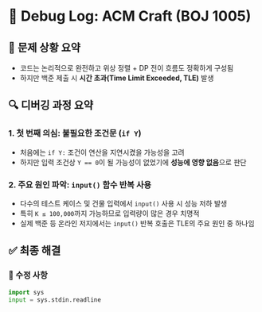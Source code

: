 # 🐞 Debug Log: ACM Craft (BOJ 1005)

## 🧩 문제 상황 요약

- 코드는 논리적으로 완전하고 위상 정렬 + DP 전이 흐름도 정확하게 구성됨
- 하지만 백준 제출 시 **시간 초과(Time Limit Exceeded, TLE)** 발생

## 🔍 디버깅 과정 요약

### 1. 첫 번째 의심: 불필요한 조건문 (`if Y`)

- 처음에는 `if Y:` 조건이 연산을 지연시켰을 가능성을 고려
- 하지만 입력 조건상 `Y == 0`이 될 가능성이 없었기에 **성능에 영향 없음**으로 판단

### 2. 주요 원인 파악: `input()` 함수 반복 사용

- 다수의 테스트 케이스 및 건물 입력에서 `input()` 사용 시 성능 저하 발생
- 특히 `K ≤ 100,000`까지 가능하므로 입력량이 많은 경우 치명적
- 실제 백준 등 온라인 저지에서는 `input()` 반복 호출은 TLE의 주요 원인 중 하나임

## ✅ 최종 해결

### 🔧 수정 사항

```python
import sys
input = sys.stdin.readline
```
